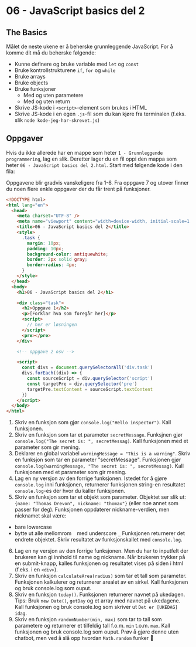 # 06 - JavaScript basics del 2

## The Basics

Målet de neste ukene er å beherske grunnleggende JavaScript. For å komme dit må du beherske følgende:

- Kunne definere og bruke variable med `let` og `const`
- Bruke kontrollstrukturene `if`, `for` og `while`
- Bruke arrays
- Bruke objects
- Bruke funksjoner
  - Med og uten parametere
  - Med og uten return
- Skrive JS-kode i `<script>`-element som brukes i HTML
- Skrive JS-kode i en egen `.js`-fil som du kan kjøre fra terminalen (f.eks. slik `node kode-jeg-har-skrevet.js`)

## Oppgaver

Hvis du ikke allerede har en mappe som heter `1 - Grunnleggende programmering`, lag en slik. Deretter lager du en fil oppi den mappa som heter `06 - JavaScript basics del 2.html`. Start med følgende kode i den fila:

Oppgavene blir gradvis vanskeligere fra 1-6. Fra oppgave 7 og utover finner du noen flere enkle oppgaver der du får trent på funksjoner.

```html
<!DOCTYPE html>
<html lang="en">
  <head>
    <meta charset="UTF-8" />
    <meta name="viewport" content="width=device-width, initial-scale=1.0" />
    <title>06 - JavaScript basics del 2</title>
    <style>
      .task {
        margin: 10px;
        padding: 10px;
        background-color: antiquewhite;
        border: 2px solid gray;
        border-radius: 4px;
      }
    </style>
  </head>
  <body>
    <h1>06 - JavaScript basics del 2</h1>

    <div class="task">
      <h2>Oppgave 1</h2>
      <p>[Forklar hva som foregår her]</p>
      <script>
        // her er løsningen
      </script>
      <pre></pre>
    </div>

    <!-- oppgave 2 osv -->

    <script>
      const divs = document.querySelectorAll('div.task')
      divs.forEach((div) => {
        const sourceScript = div.querySelector('script')
        const targetPre = div.querySelector('pre')
        targetPre.textContent = sourceScript.textContent
      })
    </script>
  </body>
</html>
```

1. Skriv en funksjon som gjør `console.log("Hello inspector")`. Kall funksjonen.
2. Skriv en funksjon som tar et parameter `secretMessage`. Funksjnen gjør `console.log("The secret is: ", secretMessag)`. Kall funksjonen med et parameter som gir mening.
3. Deklarer en global variabel `warningMessage = "This is a warning"`. Skriv en funksjon som tar en parameter "secretMessage". Funksjonen gjør `console.log(warningMessage, "The secret is: ", secretMessag)`. Kall funksjonen med et parameter som gir mening.
4. Lag en ny versjon av den forrige funksjonen. Istedet for å gjøre `console.log` inni funksjonen, returnerer funksjonen string-en resultatet `console.log`-es der hvor du kaller funksjonen.
5. Skriv en funksjon som tar et objekt som parameter. Objektet ser slik ut: `{name: "Thomas Drevon", nickname: "thomax"}` (eller noe annet som passer for deg). Funksjonen oppdaterer nickname-verdien, men nicknamet skal være:

- bare lowercase
- bytte ut alle mellomrom ` ` med underscore `_`
  Funksjonen returnerer det endrete objektet. Skriv resultatet av funksjonskallet med `console.log`.

6. Lag en ny versjon av den forrige funksjonen. Men du har to inputfelt der brukeren kan gi innhold til name og nickname. Når brukeren trykker på en submit-knapp, kalles funksjonen og resultatet vises på siden i html (f.eks. i en `<div>`).
7. Skriv en funksjon `calculateArea(radius)` som tar et tall som parameter. Funksjonen kalkulerer og returnerer arealet av en sirkel. Kall funksjonen og bruk console.log som ouput.
8. Skriv en funksjon `today()`. Funksjonen returnerer navnet på ukedagen. Tips: Bruk `new Date()`, `getDay` og et array med navnet på ukedagene. Kall funksjonen og bruk console.log som skriver ut `Det er [UKEDAG] idag`.
9. Skriv en funksjon `randomNumber(min, max)` som tar to tall som parametere og returnerer et tilfeldig tall f.o.m. `min` t.o.m. `max`. Kall funksjonen og bruk console.log som ouput. Prøv å gjøre denne uten chatbot, men ved å slå opp hvordan `Math.random` funker 🤖

